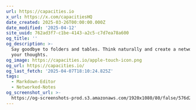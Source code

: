 ```yaml
---
url: https://capacities.io
x_url: https://x.com/capacitiesHQ
date_created: 2025-03-26T00:00:00.000Z
date_modified: '2025-04-12'
site_uuid: 762ad3f7-c1be-4143-a2c5-c7d7ea78a600
og_title: ''
og_description: >-
  Say goodbye to folders and tables. Think naturally and create a network of
  your thoughts.
og_image: https://capacities.io/apple-touch-icon.png
og_url: https://capacities.io/
og_last_fetch: '2025-04-07T18:10:24.825Z'
tags:
  - Markdown-Editor
  - Networked-Notes
og_screenshot_url: >-
  https://og-screenshots-prod.s3.amazonaws.com/1920x1080/80/false/576d22ba3ae9c90f41a45dbc5d4d9edeee4adb949d9b6cca4162762494ae7097.jpeg
---
```





















